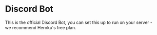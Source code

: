 # Discord Bot
This is the official Discord Bot, you can set this up to run on your server - we recommend Heroku's free plan.
